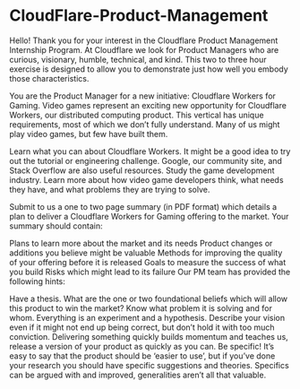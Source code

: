 # CloudFlare-Product-Management
Hello! Thank you for your interest in the Cloudflare Product Management Internship Program. At Cloudflare we look for Product Managers who are curious, visionary, humble, technical, and kind. This two to three hour exercise is designed to allow you to demonstrate just how well you embody those characteristics.

You are the Product Manager for a new initiative: Cloudflare Workers for Gaming. Video games represent an exciting new opportunity for Cloudflare Workers, our distributed computing product. This vertical has unique requirements, most of which we don’t fully understand. Many of us might play video games, but few have built them.

Learn what you can about Cloudflare Workers. It might be a good idea to try out the tutorial or engineering challenge. Google, our community site, and Stack Overflow are also useful resources. Study the game development industry. Learn more about how video game developers think, what needs they have, and what problems they are trying to solve.

Submit to us a one to two page summary (in PDF format) which details a plan to deliver a Cloudflare Workers for Gaming offering to the market. Your summary should contain:

Plans to learn more about the market and its needs
Product changes or additions you believe might be valuable
Methods for improving the quality of your offering before it is released
Goals to measure the success of what you build
Risks which might lead to its failure
Our PM team has provided the following hints:

Have a thesis. What are the one or two foundational beliefs which will allow this product to win the market? Know what problem it is solving and for whom.
Everything is an experiment and a hypothesis. Describe your vision even if it might not end up being correct, but don’t hold it with too much conviction.
Delivering something quickly builds momentum and teaches us, release a version of your product as quickly as you can.
Be specific! It’s easy to say that the product should be ‘easier to use’, but if you’ve done your research you should have specific suggestions and theories. Specifics can be argued with and improved, generalities aren’t all that valuable.
